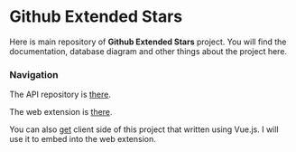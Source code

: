 # Github Extended Stars
Here is main repository of **Github Extended Stars** project. You will find the documentation, database diagram and other things about the project here.

### Navigation

The API repository is [there](https://github.com/abdyek/github-extended-stars-api).

The web extension is [there](https://github.com/abdyek/github-extended-stars-extension).

You can also [get](https://github.com/abdyek/github-extended-stars-vue) client side of this project that written using Vue.js. I will use it to embed into the web extension.
